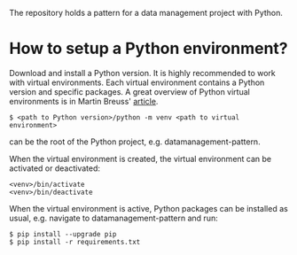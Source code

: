 The repository holds a pattern for a data management project with Python.

# How to setup a Python environment?

Download and install a Python version. It is highly recommended to work with virtual environments. Each virtual environment contains a Python version and specific packages. A great overview of Python virtual environments is in Martin Breuss' [article](https://realpython.com/python-virtual-environments-a-primer/).

```
$ <path to Python version>/python -m venv <path to virtual environment>
```

<path to virtual environment> can be the root of the Python project, e.g. datamanagement-pattern.

When the virtual environment is created, the virtual environment can be activated or deactivated:
```
<venv>/bin/activate
<venv>/bin/deactivate
```

When the virtual environment is active, Python packages can be installed as usual, e.g. navigate to datamanagement-pattern and run:
```
$ pip install --upgrade pip
$ pip install -r requirements.txt
```
